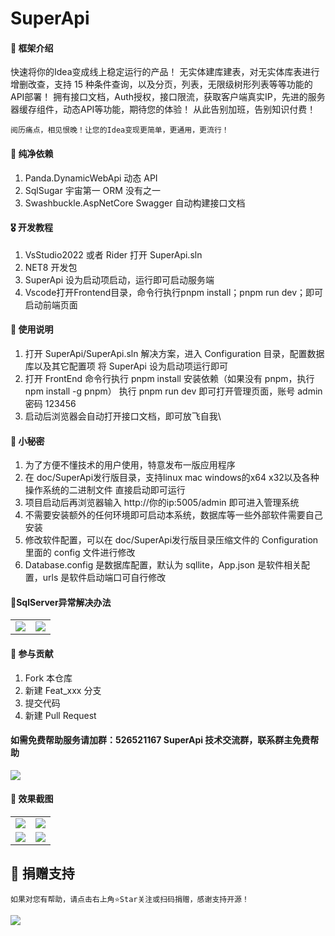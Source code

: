 <!--
 * @Author: 490912587@qq.com
 * @Date: 2023-12-20 10:44:09
 * @LastEditors: 490912587@qq.com
 * @LastEditTime: 2023-12-29 11:16:56
 * @FilePath: \undefinedc:\Users\49091\Desktop\learn\SuperApi\README.en.md
 * @Description:git add . git commit -m "111" --no-verify git push
-->

# SuperApi

#### 🎁 框架介绍

快速将你的Idea变成线上稳定运行的产品！
无实体建库建表，对无实体库表进行增删改查，支持 15 种条件查询，以及分页，列表，无限级树形列表等等功能的API部署！
拥有接口文档，Auth授权，接口限流，获取客户端真实IP，先进的服务器缓存组件，动态API等功能，期待您的体验！
从此告别加班，告别知识付费！

```
阅历痛点，相见恨晚！让您的Idea变现更简单，更通用，更流行！
```

#### 🍖 纯净依赖

1. Panda.DynamicWebApi 动态 API
2. SqlSugar 宇宙第一 ORM 没有之一
3. Swashbuckle.AspNetCore Swagger 自动构建接口文档

#### 🎖️ 开发教程

1.  VsStudio2022 或者 Rider 打开 SuperApi.sln
2.  NET8 开发包
3.  SuperApi 设为启动项启动，运行即可启动服务端
4.  Vscode打开Frontend目录，命令行执行pnpm install；pnpm run dev；即可启动前端页面

#### 🍁 使用说明

1.  打开 SuperApi/SuperApi.sln 解决方案，进入 Configuration 目录，配置数据库以及其它配置项
    将 SuperApi 设为启动项运行即可
2.  打开 FrontEnd 命令行执行 pnpm install 安装依赖（如果没有 pnpm，执行 npm install -g pnpm） 
    执行 pnpm run dev 即可打开管理页面，账号 admin 密码 123456
3.  启动后浏览器会自动打开接口文档，即可放飞自我\

#### 🍁 小秘密

1. 为了方便不懂技术的用户使用，特意发布一版应用程序
2. 在 doc/SuperApi发行版目录，支持linux mac windows的x64 x32以及各种操作系统的二进制文件 直接启动即可运行
3. 项目启动后再浏览器输入 http://你的ip:5005/admin 即可进入管理系统
4. 不需要安装额外的任何环境即可启动本系统，数据库等一些外部软件需要自己安装
5. 修改软件配置，可以在 doc/SuperApi发行版目录压缩文件的 Configuration 里面的 config 文件进行修改
6. Database.config 是数据库配置，默认为 sqllite，App.json 是软件相关配置，urls 是软件启动端口可自行修改

#### 🍁SqlServer异常解决办法

<table>
    <tr>
        <td><img src="https://foruda.gitee.com/images/1703807376565588436/ab346804_1223089.png"/></td>
        <td><img src="https://foruda.gitee.com/images/1703756458715958552/ef1c8cb3_6522206.png"/></td>
    </tr>
</table>

#### 💐 参与贡献

1.  Fork 本仓库
2.  新建 Feat_xxx 分支
3.  提交代码
4.  新建 Pull Request

#### 如需免费帮助服务请加群：526521167 SuperApi 技术交流群，联系群主免费帮助

<img src="https://gitee.com/tmm-top/SuperApi/raw/master/doc/qun.png"/>

#### 🍎 效果截图

<table>
    <tr>
        <td><img src="https://gitee.com/tmm-top/SuperApi/raw/master/doc/1.png"/></td>
        <td><img src="https://gitee.com/tmm-top/SuperApi/raw/master/doc/3.png"/></td>
    </tr>
    <tr>
        <td><img src="https://gitee.com/tmm-top/SuperApi/raw/master/doc/4.png"/></td>
        <td><img src="https://gitee.com/tmm-top/SuperApi/raw/master/doc/555.png"/></td>
    </tr>
</table>

## 🎀 捐赠支持

```
如果对您有帮助，请点击右上角⭐Star关注或扫码捐赠，感谢支持开源！
```

<img src="https://gitee.com/tmm-top/SuperApi/raw/master/doc/zanshang.jpg"/>
